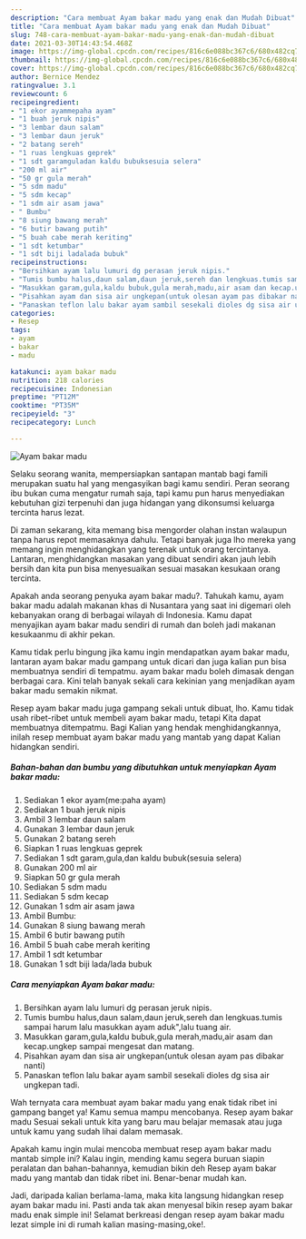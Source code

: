```yaml
---
description: "Cara membuat Ayam bakar madu yang enak dan Mudah Dibuat"
title: "Cara membuat Ayam bakar madu yang enak dan Mudah Dibuat"
slug: 748-cara-membuat-ayam-bakar-madu-yang-enak-dan-mudah-dibuat
date: 2021-03-30T14:43:54.468Z
image: https://img-global.cpcdn.com/recipes/816c6e088bc367c6/680x482cq70/ayam-bakar-madu-foto-resep-utama.jpg
thumbnail: https://img-global.cpcdn.com/recipes/816c6e088bc367c6/680x482cq70/ayam-bakar-madu-foto-resep-utama.jpg
cover: https://img-global.cpcdn.com/recipes/816c6e088bc367c6/680x482cq70/ayam-bakar-madu-foto-resep-utama.jpg
author: Bernice Mendez
ratingvalue: 3.1
reviewcount: 6
recipeingredient:
- "1 ekor ayammepaha ayam"
- "1 buah jeruk nipis"
- "3 lembar daun salam"
- "3 lembar daun jeruk"
- "2 batang sereh"
- "1 ruas lengkuas geprek"
- "1 sdt garamguladan kaldu bubuksesuia selera"
- "200 ml air"
- "50 gr gula merah"
- "5 sdm madu"
- "5 sdm kecap"
- "1 sdm air asam jawa"
- " Bumbu"
- "8 siung bawang merah"
- "6 butir bawang putih"
- "5 buah cabe merah keriting"
- "1 sdt ketumbar"
- "1 sdt biji ladalada bubuk"
recipeinstructions:
- "Bersihkan ayam lalu lumuri dg perasan jeruk nipis."
- "Tumis bumbu halus,daun salam,daun jeruk,sereh dan lengkuas.tumis sampai harum lalu masukkan ayam aduk&#34;,lalu tuang air."
- "Masukkan garam,gula,kaldu bubuk,gula merah,madu,air asam dan kecap.ungkep sampai mengesat dan matang."
- "Pisahkan ayam dan sisa air ungkepan(untuk olesan ayam pas dibakar nanti)"
- "Panaskan teflon lalu bakar ayam sambil sesekali dioles dg sisa air ungkepan tadi."
categories:
- Resep
tags:
- ayam
- bakar
- madu

katakunci: ayam bakar madu 
nutrition: 218 calories
recipecuisine: Indonesian
preptime: "PT12M"
cooktime: "PT35M"
recipeyield: "3"
recipecategory: Lunch

---
```



![Ayam bakar madu](https://img-global.cpcdn.com/recipes/816c6e088bc367c6/680x482cq70/ayam-bakar-madu-foto-resep-utama.jpg)

Selaku seorang wanita, mempersiapkan santapan mantab bagi famili merupakan suatu hal yang mengasyikan bagi kamu sendiri. Peran seorang ibu bukan cuma mengatur rumah saja, tapi kamu pun harus menyediakan kebutuhan gizi terpenuhi dan juga hidangan yang dikonsumsi keluarga tercinta harus lezat.

Di zaman  sekarang, kita memang bisa mengorder olahan instan walaupun tanpa harus repot memasaknya dahulu. Tetapi banyak juga lho mereka yang memang ingin menghidangkan yang terenak untuk orang tercintanya. Lantaran, menghidangkan masakan yang dibuat sendiri akan jauh lebih bersih dan kita pun bisa menyesuaikan sesuai masakan kesukaan orang tercinta. 



Apakah anda seorang penyuka ayam bakar madu?. Tahukah kamu, ayam bakar madu adalah makanan khas di Nusantara yang saat ini digemari oleh kebanyakan orang di berbagai wilayah di Indonesia. Kamu dapat menyajikan ayam bakar madu sendiri di rumah dan boleh jadi makanan kesukaanmu di akhir pekan.

Kamu tidak perlu bingung jika kamu ingin mendapatkan ayam bakar madu, lantaran ayam bakar madu gampang untuk dicari dan juga kalian pun bisa membuatnya sendiri di tempatmu. ayam bakar madu boleh dimasak dengan berbagai cara. Kini telah banyak sekali cara kekinian yang menjadikan ayam bakar madu semakin nikmat.

Resep ayam bakar madu juga gampang sekali untuk dibuat, lho. Kamu tidak usah ribet-ribet untuk membeli ayam bakar madu, tetapi Kita dapat membuatnya ditempatmu. Bagi Kalian yang hendak menghidangkannya, inilah resep membuat ayam bakar madu yang mantab yang dapat Kalian hidangkan sendiri.

<!--inarticleads1-->

##### Bahan-bahan dan bumbu yang dibutuhkan untuk menyiapkan Ayam bakar madu:

1. Sediakan 1 ekor ayam(me:paha ayam)
1. Sediakan 1 buah jeruk nipis
1. Ambil 3 lembar daun salam
1. Gunakan 3 lembar daun jeruk
1. Gunakan 2 batang sereh
1. Siapkan 1 ruas lengkuas geprek
1. Sediakan 1 sdt garam,gula,dan kaldu bubuk(sesuia selera)
1. Gunakan 200 ml air
1. Siapkan 50 gr gula merah
1. Sediakan 5 sdm madu
1. Sediakan 5 sdm kecap
1. Gunakan 1 sdm air asam jawa
1. Ambil  Bumbu:
1. Gunakan 8 siung bawang merah
1. Ambil 6 butir bawang putih
1. Ambil 5 buah cabe merah keriting
1. Ambil 1 sdt ketumbar
1. Gunakan 1 sdt biji lada/lada bubuk




<!--inarticleads2-->

##### Cara menyiapkan Ayam bakar madu:

1. Bersihkan ayam lalu lumuri dg perasan jeruk nipis.
1. Tumis bumbu halus,daun salam,daun jeruk,sereh dan lengkuas.tumis sampai harum lalu masukkan ayam aduk&#34;,lalu tuang air.
1. Masukkan garam,gula,kaldu bubuk,gula merah,madu,air asam dan kecap.ungkep sampai mengesat dan matang.
1. Pisahkan ayam dan sisa air ungkepan(untuk olesan ayam pas dibakar nanti)
1. Panaskan teflon lalu bakar ayam sambil sesekali dioles dg sisa air ungkepan tadi.




Wah ternyata cara membuat ayam bakar madu yang enak tidak ribet ini gampang banget ya! Kamu semua mampu mencobanya. Resep ayam bakar madu Sesuai sekali untuk kita yang baru mau belajar memasak atau juga untuk kamu yang sudah lihai dalam memasak.

Apakah kamu ingin mulai mencoba membuat resep ayam bakar madu mantab simple ini? Kalau ingin, mending kamu segera buruan siapin peralatan dan bahan-bahannya, kemudian bikin deh Resep ayam bakar madu yang mantab dan tidak ribet ini. Benar-benar mudah kan. 

Jadi, daripada kalian berlama-lama, maka kita langsung hidangkan resep ayam bakar madu ini. Pasti anda tak akan menyesal bikin resep ayam bakar madu enak simple ini! Selamat berkreasi dengan resep ayam bakar madu lezat simple ini di rumah kalian masing-masing,oke!.

